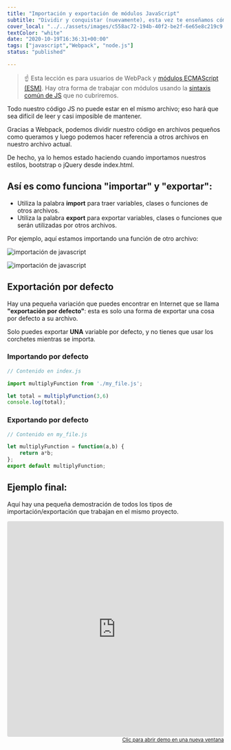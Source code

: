 ```yaml
---
title: "Importación y exportación de módulos JavaScript"
subtitle: "Dividir y conquistar (nuevamente), esta vez te enseñamos cómo dividir tu código en varios archivos para evitar conflictos de GIT y también para estar más organizado.  Al final de esta lección, podrás dominar la importación y exportación de JavaScript."
cover_local: "../../assets/images/c558ac72-194b-40f2-be2f-6e65e8c219c9.png"
textColor: "white"
date: "2020-10-19T16:36:31+00:00"
tags: ["javascript","Webpack", "node.js"]
status: "published"

---
```


> ☝️ Esta lección es para usuarios de WebPack y [módulos ECMAScript (ESM)](https://nodejs.org/api/esm.html). Hay otra forma de trabajar con módulos usando la [sintaxis común de JS](https://requirejs.org/docs/commonjs.html) que no cubriremos.

Todo nuestro código JS no puede estar en el mismo archivo; eso hará que sea difícil de leer y casi imposible de mantener.

Gracias a Webpack, podemos dividir nuestro código en archivos pequeños como queramos y luego podemos hacer referencia a otros archivos en nuestro archivo actual.

De hecho, ya lo hemos estado haciendo cuando importamos nuestros estilos, bootstrap o jQuery desde index.html.

## Así es como funciona "importar" y "exportar":

+ Utiliza la palabra **import** para traer variables, clases o funciones de otros archivos.
+ Utiliza la palabra **export** para exportar variables, clases o funciones que serán utilizadas por otros archivos.

Por ejemplo, aquí estamos importando una función de otro archivo:

![importación de javascript](https://github.com/breatheco-de/content/blob/master/src/assets/images/f7b8c75d-e7d4-481e-8346-b95d54a235f6.png?raw=true)

![importación de javascript](https://github.com/breatheco-de/content/blob/master/src/assets/images/2cdb146a-d6f7-4591-96fc-e50aef07aca5.png?raw=true)

## Exportación por defecto

Hay una pequeña variación que puedes encontrar en Internet que se llama **"exportación por defecto"**: esta es solo una forma de exportar una cosa por defecto a su archivo.

Solo puedes exportar **UNA** variable por defecto, y no tienes que usar los corchetes mientras se importa.

### Importando por defecto

```javascript
// Contenido en index.js 

import multiplyFunction from './my_file.js';

let total = multiplyFunction(3,6)
console.log(total);
```

### Exportando por defecto

```javascript
// Contenido en my_file.js 

let multiplyFunction = function(a,b) {
    return a*b;
};
export default multiplyFunction;
```

## Ejemplo final:

Aquí hay una pequeña demostración de todos los tipos de importación/exportación que trabajan en el mismo proyecto.

<iframe src="https://codesandbox.io/embed/218y1prppj?hidenavigation=1" style="width:100%; height:500px; border:0; border-radius: 4px; overflow:hidden;" sandbox="allow-modals allow-forms allow-popups allow-scripts allow-same-origin"></iframe>

<div align="right"><small><a href="https://codesandbox.io/embed/218y1prppj?hidenavigation=1">Clic para abrir demo en una nueva ventana</a></small></div>




